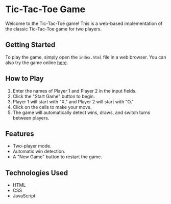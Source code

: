 # Tic-Tac-Toe Game

Welcome to the Tic-Tac-Toe game! This is a web-based implementation of the classic Tic-Tac-Toe game for two players.

## Getting Started

To play the game, simply open the `index.html` file in a web browser. You can also try the game online [here](https://narayanshettigar.github.io/Tic-Tac-Toe-Game-using-JavaScript/).

## How to Play

1. Enter the names of Player 1 and Player 2 in the input fields.
2. Click the "Start Game" button to begin.
3. Player 1 will start with "X," and Player 2 will start with "O."
4. Click on the cells to make your move.
5. The game will automatically detect wins, draws, and switch turns between players.

## Features

- Two-player mode.
- Automatic win detection.
- A "New Game" button to restart the game.

## Technologies Used

- HTML
- CSS
- JavaScript
